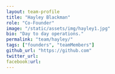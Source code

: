 ```yaml
---
layout: team-profile
title: "Hayley Blackman"
role: "Co-Founder"
image: "/static/assets/img/hayley1.jpg"
bio: "Day to day operations."
permalink: "team/hayley/"
tags: ["founders", "teamMembers"]
github_url: "https://github.com"
twitter_url:
facebook:url:
---
```

